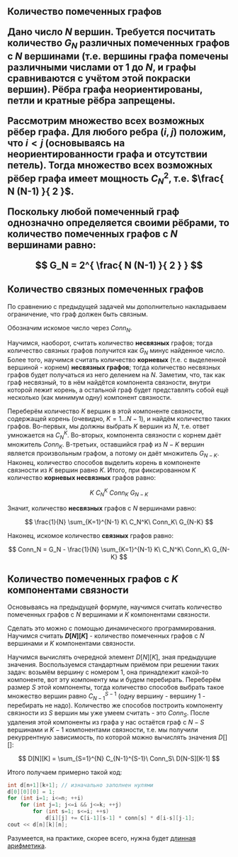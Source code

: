 <h2>Количество помеченных графов

Дано число $N$ вершин. Требуется посчитать количество $G_N$ различных помеченных графов с $N$ вершинами (т.е. вершины графа помечены различными числами от $1$ до $N$, и графы сравниваются с учётом этой покраски вершин). Рёбра графа неориентированы, петли и кратные рёбра запрещены.

Рассмотрим множество всех возможных рёбер графа. Для любого ребра $(i,j)$ положим, что $i<j$ (основываясь на неориентированности графа и отсутствии петель). Тогда множество всех возможных рёбер графа имеет мощность $C_N^2$, т.е. $\frac{ N (N-1) }{ 2 }$.

Поскольку любой помеченный граф однозначно определяется своими рёбрами, то количество помеченных графов с $N$ вершинами равно:

$$
G_N = 2^{ \frac{ N (N-1) }{ 2 } }
$$

## Количество связных помеченных графов

По сравнению с предыдущей задачей мы дополнительно накладываем ограничение, что граф должен быть связным.

Обозначим искомое число через $Conn_N$.

Научимся, наоборот, считать количество **несвязных** графов; тогда количество связных графов получится как $G_N$ минус найденное число. Более того, научимся считать количество **корневых** (т.е. с выделенной вершиной - корнем) **несвязных графов**; тогда количество несвязных графов будет получаться из него делением на $N$. Заметим, что, так как граф несвязный, то в нём найдётся компонента связности, внутри которой лежит корень, а остальной граф будет представлять собой ещё несколько (как минимум одну) компонент связности.

Переберём количество $K$ вершин в этой компоненте связности, содержащей корень (очевидно, $K = 1 \ldots N-1$), и найдём количество таких графов. Во-первых, мы должны выбрать $K$ вершин из $N$, т.е. ответ умножается на $C_N^K$. Во-вторых, компонента связности с корнем даёт множитель $Conn_K$. В-третьих, оставшийся граф из $N-K$ вершин является произвольным графом, а потому он даёт множитель $G_{N-K}$. Наконец, количество способов выделить корень в компоненте связности из $K$ вершин равно $K$. Итого, при фиксированном $K$ количество **корневых несвязных** графов равно:

$$
K\ C_N^K\ Conn_K\ G_{N-K}
$$

Значит, количество **несвязных** графов с $N$ вершинами равно:

$$
\frac{1}{N} \sum_{K=1}^{N-1} K\ C_N^K\ Conn_K\ G_{N-K}
$$

Наконец, искомое количество **связных** графов равно:

$$
Conn_N = G_N - \frac{1}{N} \sum_{K=1}^{N-1} K\ C_N^K\ Conn_K\ G_{N-K}
$$

## Количество помеченных графов с $K$ компонентами связности

Основываясь на предыдущей формуле, научимся считать количество помеченных графов с $N$ вершинами и $K$ компонентами связности.

Сделать это можно с помощью динамического программирования. Научимся считать **$D[N][K]$** - количество помеченных графов с $N$ вершинами и $K$ компонентами связности.

Научимся вычислять очередной элемент $D[N][K]$, зная предыдущие значения. Воспользуемся стандартным приёмом при решении таких задач: возьмём вершину с номером 1, она принадлежит какой-то компоненте, вот эту компоненту мы и будем перебирать. Переберём размер $S$ этой компоненты, тогда количество способов выбрать такое множество вершин равно $C_{N-1}^{S-1}$ (одну вершину - вершину 1 - перебирать не надо). Количество же способов построить компоненту связности из $S$ вершин мы уже умеем считать - это $Conn_S$. После удаления этой компоненты из графа у нас остаётся граф с $N-S$ вершинами и $K-1$ компонентами связности, т.е. мы получили рекуррентную зависимость, по которой можно вычислять значения $D[][]$:

$$
D[N][K] = \sum_{S=1}^{N} C_{N-1}^{S-1}\ Conn_S\ D[N-S][K-1]
$$

Итого получаем примерно такой код:
<!--- TODO: specify code snippet id -->
``` cpp
int d[n+1][k+1]; // изначально заполнен нулями
d[0][0][0] = 1;
for (int i=1; i<=n; ++i)
    for (int j=1; j<=i && j<=k; ++j)
        for (int s=1; s<=i; ++s)
            d[i][j] += C[i-1][s-1] * conn[s] * d[i-s][j-1];
cout << d[n][k][n];
```

Разумеется, на практике, скорее всего, нужна будет [длинная арифметика](big_integer).
